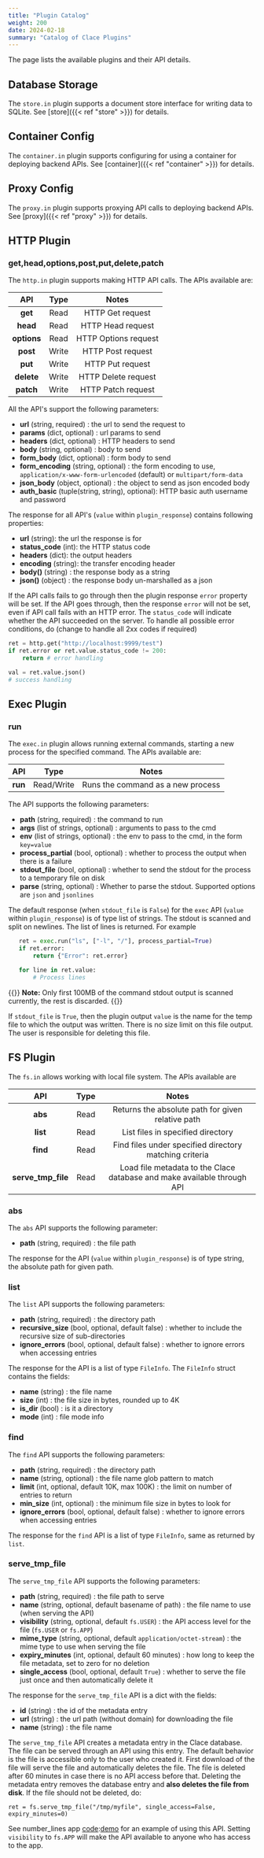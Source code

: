 ```yaml
---
title: "Plugin Catalog"
weight: 200
date: 2024-02-18
summary: "Catalog of Clace Plugins"
---
```


The page lists the available plugins and their API details.

## Database Storage

The `store.in` plugin supports a document store interface for writing data to SQLite. See [store]({{< ref "store" >}}) for details.

## Container Config

The `container.in` plugin supports configuring for using a container for deploying backend APIs. See [container]({{< ref "container" >}}) for details.

## Proxy Config

The `proxy.in` plugin supports proxying API calls to deploying backend APIs. See [proxy]({{< ref "proxy" >}}) for details.

## HTTP Plugin

### get,head,options,post,put,delete,patch

The `http.in` plugin supports making HTTP API calls. The APIs available are:

|     API     | Type  |        Notes         |
| :---------: | :---: | :------------------: |
|   **get**   | Read  |   HTTP Get request   |
|  **head**   | Read  |  HTTP Head request   |
| **options** | Read  | HTTP Options request |
|  **post**   | Write |  HTTP Post request   |
|   **put**   | Write |   HTTP Put request   |
| **delete**  | Write | HTTP Delete request  |
|  **patch**  | Write |  HTTP Patch request  |

All the API's support the following parameters:

- **url** (string, required) : the url to send the request to
- **params** (dict, optional) : url params to send
- **headers** (dict, optional) : HTTP headers to send
- **body** (string, optional) : body to send
- **form_body** (dict, optional) : form body to send
- **form_encoding** (string, optional) : the form encoding to use, `application/x-www-form-urlencoded` (default) or `multipart/form-data`
- **json_body** (object, optional) : the object to send as json encoded body
- **auth_basic** (tuple(string, string), optional): HTTP basic auth username and password

The response for all API's (`value` within `plugin_response`) contains following properties:

- **url** (string): the url the response is for
- **status_code** (int): the HTTP status code
- **headers** (dict): the output headers
- **encoding** (string): the transfer encoding header
- **body()** (string) : the response body as a string
- **json()** (object) : the response body un-marshalled as a json

If the API calls fails to go through then the plugin response `error` property will be set. If the API goes through, then the response `error` will not be set, even if API call fails with an HTTP error. The `status_code` will indicate whether the API succeeded on the server. To handle all possible error conditions, do (change to handle all 2xx codes if required)

```python {filename="app.star"}
ret = http.get("http://localhost:9999/test")
if ret.error or ret.value.status_code != 200:
    return # error handling

val = ret.value.json()
# success handling
```

## Exec Plugin

### run

The `exec.in` plugin allows running external commands, starting a new process for the specified command. The APIs available are:

|   API   |    Type    |               Notes               |
| :-----: | :--------: | :-------------------------------: |
| **run** | Read/Write | Runs the command as a new process |

The API supports the following parameters:

- **path** (string, required) : the command to run
- **args** (list of strings, optional) : arguments to pass to the cmd
- **env** (list of strings, optional) : the env to pass to the cmd, in the form `key=value`
- **process_partial** (bool, optional) : whether to process the output when there is a failure
- **stdout_file** (bool, optional) : whether to send the stdout for the process to a temporary file on disk
- **parse** (string, optional) : Whether to parse the stdout. Supported options are `json` and `jsonlines`

The default response (when `stdout_file` is `False`) for the `exec` API (`value` within `plugin_response`) is of type list of strings. The stdout is scanned and split on newlines. The list of lines is returned. For example

```python {filename="app.star"}
   ret = exec.run("ls", ["-l", "/"], process_partial=True)
   if ret.error:
       return {"Error": ret.error}

   for line in ret.value:
       # Process lines
```

{{<callout type="warning" >}}
**Note:** Only first 100MB of the command stdout output is scanned currently, the rest is discarded.
{{</callout>}}

If `stdout_file` is `True`, then the plugin output `value` is the name for the temp file to which the output was written. There is no size limit on this file output. The user is responsible for deleting this file.

## FS Plugin

The `fs.in` allows working with local file system. The APIs available are

|        API         | Type |                                  Notes                                  |
| :----------------: | :--: | :---------------------------------------------------------------------: |
|      **abs**       | Read |            Returns the absolute path for given relative path            |
|      **list**      | Read |                    List files in specified directory                    |
|      **find**      | Read |         Find files under specified directory matching criteria          |
| **serve_tmp_file** | Read | Load file metadata to the Clace database and make available through API |

### abs

The `abs` API supports the following parameter:

- **path** (string, required) : the file path

The response for the API (`value` within `plugin_response`) is of type string, the absolute path for given path.

### list

The `list` API supports the following parameters:

- **path** (string, required) : the directory path
- **recursive_size** (bool, optional, default false) : whether to include the recursive size of sub-directories
- **ignore_errors** (bool, optional, default false) : whether to ignore errors when accessing entries

The response for the API is a list of type `FileInfo`. The `FileInfo` struct contains the fields:

- **name** (string) : the file name
- **size** (int) : the file size in bytes, rounded up to 4K
- **is_dir** (bool) : is it a directory
- **mode** (int) : file mode info

### find

The `find` API supports the following parameters:

- **path** (string, required) : the directory path
- **name** (string, optional) : the file name glob pattern to match
- **limit** (int, optional, default 10K, max 100K) : the limit on number of entries to return
- **min_size** (int, optional) : the minimum file size in bytes to look for
- **ignore_errors** (bool, optional, default false) : whether to ignore errors when accessing entries

The response for the `find` API is a list of type `FileInfo`, same as returned by `list`.

### serve_tmp_file

The `serve_tmp_file` API supports the following parameters:

- **path** (string, required) : the file path to serve
- **name** (string, optional, default basename of path) : the file name to use (when serving the API)
- **visibility** (string, optional, default `fs.USER`) : the API access level for the file (`fs.USER` or `fs.APP`)
- **mime_type** (string, optional, default `application/octet-stream`) : the mime type to use when serving the file
- **expiry_minutes** (int, optional, default 60 minutes) : how long to keep the file metadata, set to zero for no deletion
- **single_access** (bool, optional, default `True`) : whether to serve the file just once and then automatically delete it

The response for the `serve_tmp_file` API is a dict with the fields:

- **id** (string) : the id of the metadata entry
- **url** (string) : the url path (without domain) for downloading the file
- **name** (string) : the file name

The `serve_tmp_file` API creates a metadata entry in the Clace database. The file can be served through an API using this entry. The default behavior is the file is accessible only to the user who created it. First download of the file will serve the file and automatically deletes the file. The file is deleted after 60 minutes in case there is no API access before that. Deleting the metadata entry removes the database entry and **also deletes the file from disk**. If the file should not be deleted, do:

`ret = fs.serve_tmp_file("/tmp/myfile", single_access=False, expiry_minutes=0)`

See number_lines app [code](https://github.com/claceio/apps/blob/main/misc/num_lines/app.star):[demo](https://utils.demo.clace.io/num_lines) for an example of using this API. Setting `visibility` to `fs.APP` will make the API available to anyone who has access to the app.

